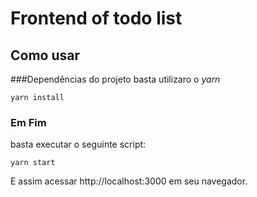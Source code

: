 # Frontend of todo list
## Como usar
###Dependências do projeto
basta utilizaro o *yarn*<br>
```
yarn install
```
### Em Fim
basta executar o seguinte script:<br>

```
yarn start
```
E assim acessar http://localhost:3000 em seu navegador.
